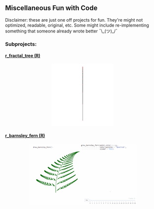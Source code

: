 ## Miscellaneous Fun with Code

Disclaimer: these are just one off projects for fun.  They're might not optimized, readable, original, etc.  Some might include re-implementing something that someone already wrote better   ¯\\\_(ツ)\_/¯

### Subprojects:

#### [r\_fractal\_tree (R)](r_fractal_tree)

<p align='center'>
  <img src='r_fractal_tree/fractal_tree_0_2pi_color_angle2.gif' width=40%>
</p>

#### [r\_barnsley\_fern (R)](r_barnsley_fern)

<p align='center'>
  <img src='r_barnsley_fern/fern_compare.gif' width=70%>
</p>